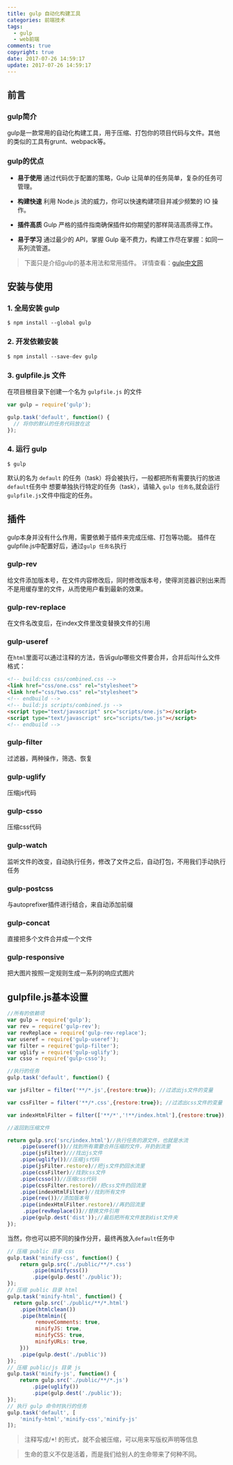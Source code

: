 ```yaml
---
title: gulp 自动化构建工具
categories: 前端技术
tags:
  - gulp
  - web前端
comments: true
copyright: true
date: 2017-07-26 14:59:17
update: 2017-07-26 14:59:17
---
```

## 前言

### gulp简介

gulp是一款常用的自动化构建工具，用于压缩、打包你的项目代码与文件。其他的类似的工具有grunt、webpack等。

### gulp的优点

- **易于使用**
通过代码优于配置的策略，Gulp 让简单的任务简单，复杂的任务可管理。

- **构建快速**
利用 Node.js 流的威力，你可以快速构建项目并减少频繁的 IO 操作。

- **插件高质**
Gulp 严格的插件指南确保插件如你期望的那样简洁高质得工作。

- **易于学习**
通过最少的 API，掌握 Gulp 毫不费力，构建工作尽在掌握：如同一系列流管道。

>下面只是介绍gulp的基本用法和常用插件。
详情查看：[gulp中文网](http://www.gulpjs.com.cn/)

<!-- more -->
## 安装与使用

### 1. 全局安装 gulp

``` git
$ npm install --global gulp
```
### 2. 开发依赖安装

``` git
$ npm install --save-dev gulp
```

### 3. gulpfile.js 文件
在项目根目录下创建一个名为 `gulpfile.js` 的文件

``` javascript
var gulp = require('gulp');

gulp.task('default', function() {
  // 将你的默认的任务代码放在这
});
```

### 4. 运行 gulp

``` git
$ gulp
```
默认的名为 `default` 的任务（task）将会被执行，一般都把所有需要执行的放进`default`任务中
想要单独执行特定的任务（task），请输入 `gulp 任务名`,就会运行`gulpfile.js`文件中指定的任务。


## 插件

gulp本身并没有什么作用，需要依赖于插件来完成压缩、打包等功能。
插件在gulpfile.js中配置好后，通过`gulp 任务名`执行

### gulp-rev

给文件添加版本号，在文件内容修改后，同时修改版本号，使得浏览器识别出来而不是用缓存里的文件，从而使用户看到最新的效果。

###	gulp-rev-replace

在文件名改变后，在index文件里改变替换文件的引用

###	gulp-useref

在`html`里面可以通过注释的方法，告诉gulp哪些文件要合并，合并后叫什么文件
格式：

``` html
<!-- build:css css/combined.css -->
<link href="css/one.css" rel="stylesheet">
<link href="css/two.css" rel="stylesheet">
<!-- endbuild -->
<!-- build:js scripts/combined.js -->
<script type="text/javascript" src="scripts/one.js"></script> 
<script type="text/javascript" src="scripts/two.js"></script> 
<!-- endbuild -->
```

### gulp-filter

过滤器，两种操作，筛选、恢复

### gulp-uglify

压缩js代码

### gulp-csso

压缩css代码

### gulp-watch

监听文件的改变，自动执行任务，修改了文件之后，自动打包，不用我们手动执行任务

### gulp-postcss

与autoprefixer插件进行结合，来自动添加前缀

###	gulp-concat

直接把多个文件合并成一个文件

### gulp-responsive

把大图片按照一定规则生成一系列的响应式图片

## gulpfile.js基本设置

``` javascript
//所有的依赖项
var gulp = require('gulp');
var rev = require('gulp-rev');
var revReplace = require('gulp-rev-replace');
var useref = require('gulp-useref');
var filter = require('gulp-filter');
var uglify = require('gulp-uglify');
var csso = require('gulp-csso');

//执行的任务
gulp.task('default', function() {

var jsFilter = filter('**/*.js',{restore:true}); //过滤出js文件的变量

var cssFilter = filter('**/*.css',{restore:true}); //过滤出css文件的变量

var indexHtmlFilter = filter(['**/*','!**/index.html'],{restore:true}); //过滤出所有文件的变量，但是防止了改变index的文件名

//返回到压缩文件

return gulp.src('src/index.html')//执行任务的源文件，也就是水流
    .pipe(useref())//找到所有需要合并压缩的文件，并扔到流里
    .pipe(jsFilter)///找出js文件
    .pipe(uglify())//压缩js代码
    .pipe(jsFilter.restore)//把js文件扔回水流里
    .pipe(cssFilter)//找到css文件
    .pipe(csso())//压缩css代码
    .pipe(cssFilter.restore)//把css文件扔回流里
    .pipe(indexHtmlFilter)//找到所有文件
    .pipe(rev())//添加版本号
    .pipe(indexHtmlFilter.restore)//再扔回流里
	 .pipe(revReplace())//替换文件引用
    .pipe(gulp.dest('dist'));//最后把所有文件放到dist文件夹
});
```
当然，你也可以把不同的操作分开，最终再放入`default`任务中

``` javascript
// 压缩 public 目录 css
gulp.task('minify-css', function() {
    return gulp.src('./public/**/*.css')
        .pipe(minifycss())
        .pipe(gulp.dest('./public'));
});
// 压缩 public 目录 html
gulp.task('minify-html', function() {
  return gulp.src('./public/**/*.html')
    .pipe(htmlclean())
    .pipe(htmlmin({
         removeComments: true,
         minifyJS: true,
         minifyCSS: true,
         minifyURLs: true,
    }))
    .pipe(gulp.dest('./public'))
});
// 压缩 public/js 目录 js
gulp.task('minify-js', function() {
    return gulp.src('./public/**/*.js')
        .pipe(uglify())
        .pipe(gulp.dest('./public'));
});
// 执行 gulp 命令时执行的任务
gulp.task('default', [
    'minify-html','minify-css','minify-js'
]);
```

>注释写成/\*! 的形式，就不会被压缩，可以用来写版权声明等信息


<blockquote class="blockquote-center">生命的意义不仅是活着，而是我们给别人的生命带来了何种不同。</blockquote>